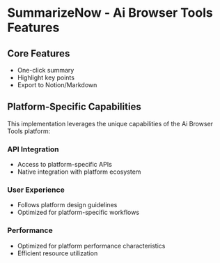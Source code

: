 # SummarizeNow - Ai Browser Tools Features

## Core Features
- One-click summary
- Highlight key points
- Export to Notion/Markdown

## Platform-Specific Capabilities
This implementation leverages the unique capabilities of the Ai Browser Tools platform:

### API Integration
- Access to platform-specific APIs
- Native integration with platform ecosystem

### User Experience
- Follows platform design guidelines
- Optimized for platform-specific workflows

### Performance
- Optimized for platform performance characteristics
- Efficient resource utilization

